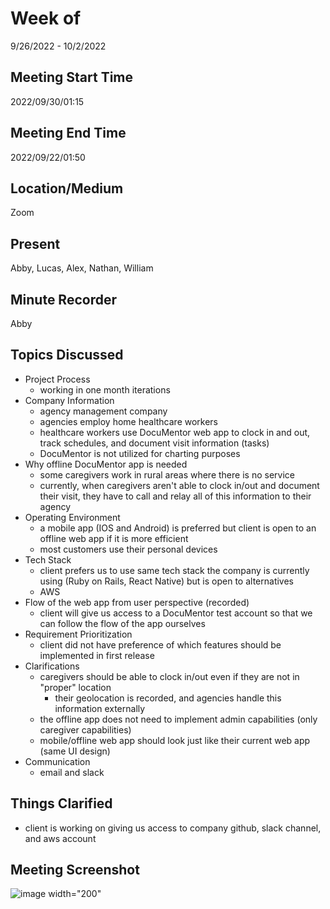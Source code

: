 # Week of 
9/26/2022 - 10/2/2022

## Meeting Start Time
2022/09/30/01:15

## Meeting End Time
2022/09/22/01:50

## Location/Medium
Zoom

## Present
Abby, Lucas, Alex, Nathan, William

## Minute Recorder
Abby

## Topics Discussed

* Project Process
  * working in one month iterations
* Company Information
  * agency management company
  * agencies employ home healthcare workers
  * healthcare workers use DocuMentor web app to clock in and out, track schedules, and document visit information (tasks)
  * DocuMentor is not utilized for charting purposes
* Why offline DocuMentor app is needed
  * some caregivers work in rural areas where there is no service
  * currently, when caregivers aren't able to clock in/out and document their visit, they have to call and relay all of this information to their agency
* Operating Environment
  * a mobile app (IOS and Android) is preferred but client is open to an offline web app if it is more efficient
  * most customers use their personal devices
* Tech Stack
  * client prefers us to use same tech stack the company is currently using (Ruby on Rails, React Native) but is open to alternatives
  * AWS
* Flow of the web app from user perspective (recorded)
  * client will give us access to a DocuMentor test account so that we can follow the flow of the app ourselves
* Requirement Prioritization
  * client did not have preference of which features should be implemented in first release
* Clarifications
  * caregivers should be able to clock in/out even if they are not in "proper" location
    * their geolocation is recorded, and agencies handle this information externally
  * the offline app does not need to implement admin capabilities (only caregiver capabilities)
  * mobile/offline web app should look just like their current web app (same UI design)
* Communication 
  *  email and slack

## Things Clarified
* client is working on giving us access to company github, slack channel, and aws account

## Meeting Screenshot
![image width="200"](https://user-images.githubusercontent.com/89402649/193335864-a335516c-e92f-4d7d-910d-69a1c65cae92.png)
